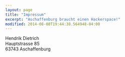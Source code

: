 ```yaml
---
layout: page
title: "Impressum" 
excerpt: "Aschaffenburg braucht einen Hackerspace!"
modified: 2014-08-08T19:44:38.564948-04:00
---
```

Hendrik Dietrich<br>
Hauptstrasse 85<br>
63743 Aschaffenburg<br>


